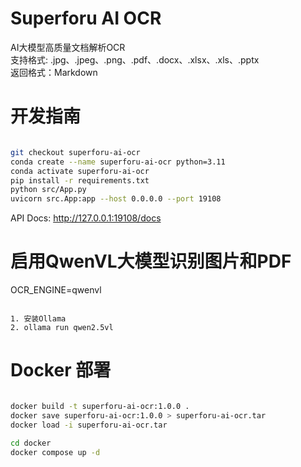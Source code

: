 # Superforu AI OCR
AI大模型高质量文档解析OCR   
    支持格式: .jpg、.jpeg、.png、.pdf、.docx、.xlsx、.xls、.pptx   
    返回格式：Markdown

# 开发指南    
```bash

git checkout superforu-ai-ocr
conda create --name superforu-ai-ocr python=3.11
conda activate superforu-ai-ocr
pip install -r requirements.txt
python src/App.py
uvicorn src.App:app --host 0.0.0.0 --port 19108
```
API Docs: http://127.0.0.1:19108/docs

# 启用QwenVL大模型识别图片和PDF
OCR_ENGINE=qwenvl
```shell

1. 安装Ollama
2. ollama run qwen2.5vl
```

# Docker 部署
```bash

docker build -t superforu-ai-ocr:1.0.0 .
docker save superforu-ai-ocr:1.0.0 > superforu-ai-ocr.tar
docker load -i superforu-ai-ocr.tar

cd docker
docker compose up -d

```





